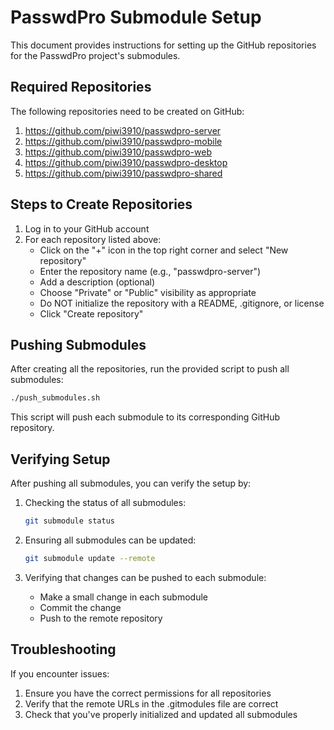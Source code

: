 # PasswdPro Submodule Setup

This document provides instructions for setting up the GitHub repositories for the PasswdPro project's submodules.

## Required Repositories

The following repositories need to be created on GitHub:

1. https://github.com/piwi3910/passwdpro-server
2. https://github.com/piwi3910/passwdpro-mobile
3. https://github.com/piwi3910/passwdpro-web
4. https://github.com/piwi3910/passwdpro-desktop
5. https://github.com/piwi3910/passwdpro-shared

## Steps to Create Repositories

1. Log in to your GitHub account
2. For each repository listed above:
   - Click on the "+" icon in the top right corner and select "New repository"
   - Enter the repository name (e.g., "passwdpro-server")
   - Add a description (optional)
   - Choose "Private" or "Public" visibility as appropriate
   - Do NOT initialize the repository with a README, .gitignore, or license
   - Click "Create repository"

## Pushing Submodules

After creating all the repositories, run the provided script to push all submodules:

```bash
./push_submodules.sh
```

This script will push each submodule to its corresponding GitHub repository.

## Verifying Setup

After pushing all submodules, you can verify the setup by:

1. Checking the status of all submodules:
   ```bash
   git submodule status
   ```

2. Ensuring all submodules can be updated:
   ```bash
   git submodule update --remote
   ```

3. Verifying that changes can be pushed to each submodule:
   - Make a small change in each submodule
   - Commit the change
   - Push to the remote repository

## Troubleshooting

If you encounter issues:

1. Ensure you have the correct permissions for all repositories
2. Verify that the remote URLs in the .gitmodules file are correct
3. Check that you've properly initialized and updated all submodules